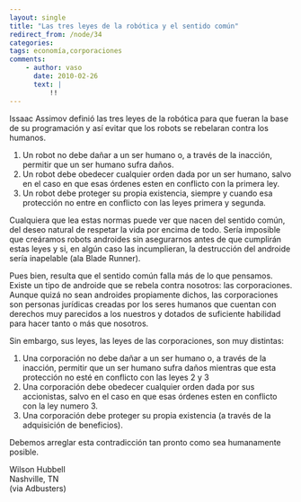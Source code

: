 ```yaml
---
layout: single
title: "Las tres leyes de la robótica y el sentido común"
redirect_from: /node/34
categories:
tags: economía,corporaciones
comments: 
    - author: vaso
      date: 2010-02-26
      text: |
          !!  
---
```

Issaac Assimov definió las tres leyes de la robótica para que fueran la base de su programación y así evitar que los robots se rebelaran contra los humanos.

1.  Un robot no debe dañar a un ser humano o, a través de la inacción, permitir que un ser humano sufra daños.
2.  Un robot debe obedecer cualquier orden dada por un ser humano, salvo en el caso en que esas órdenes esten en conflicto con la primera ley.
3.  Un robot debe proteger su propia existencia, siempre y cuando esa protección no entre en conflicto con las leyes primera y segunda.

Cualquiera que lea estas normas puede ver que nacen del sentido común, del deseo natural de respetar la vida por encima de todo. Sería imposible que creáramos robots androides sin asegurarnos antes de que cumplirán estas leyes y si, en algún caso las incumplieran, la destrucción del androide sería inapelable (ala Blade Runner).

Pues bien, resulta que el sentido común falla más de lo que pensamos. Existe un tipo de androide que se rebela contra nosotros: las corporaciones. Aunque quizá no sean androides propiamente dichos, las corporaciones son personas jurídicas creadas por los seres humanos que cuentan con derechos muy parecidos a los nuestros y dotados de suficiente habilidad para hacer tanto o más que nosotros.

Sin embargo, sus leyes, las leyes de las corporaciones, son muy distintas:

1.  Una corporación no debe dañar a un ser humano o, a través de la inacción, permitir que un ser humano sufra daños mientras que esta protección no esté en conflicto con las leyes 2 y 3
2.  Una corporación debe obedecer cualquier orden dada por sus accionistas, salvo en el caso en que esas órdenes esten en conflicto con la ley numero 3.
3.  Una corporación debe proteger su propia existencia (a través de la adquisición de beneficios).

Debemos arreglar esta contradicción tan pronto como sea humanamente posible.

Wilson Hubbell  
Nashville, TN  
(via Adbusters)
